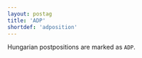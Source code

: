 ```yaml
---
layout: postag
title: 'ADP'
shortdef: 'adposition'
---
```


Hungarian postpositions are marked as `ADP`.
<!-- Interlanguage links updated Ne 5. května 2024, 18:19:32 CEST -->
